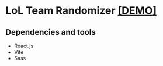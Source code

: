 # LoL Team Randomizer [[DEMO]](https://lol-team-randomizer.netlify.app/)

## Dependencies and tools
- React.js
- Vite
- Sass
